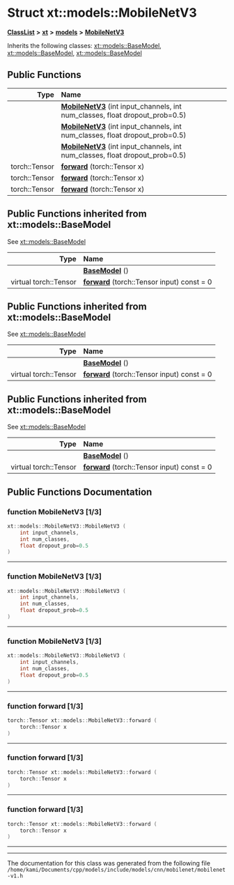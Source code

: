 

# Struct xt::models::MobileNetV3



[**ClassList**](annotated.md) **>** [**xt**](namespacext.md) **>** [**models**](namespacext_1_1models.md) **>** [**MobileNetV3**](structxt_1_1models_1_1MobileNetV3.md)








Inherits the following classes: [xt::models::BaseModel](classxt_1_1models_1_1BaseModel.md),  [xt::models::BaseModel](classxt_1_1models_1_1BaseModel.md),  [xt::models::BaseModel](classxt_1_1models_1_1BaseModel.md)






























































































## Public Functions

| Type | Name |
| ---: | :--- |
|   | [**MobileNetV3**](#function-mobilenetv3-13) (int input\_channels, int num\_classes, float dropout\_prob=0.5) <br> |
|   | [**MobileNetV3**](#function-mobilenetv3-13) (int input\_channels, int num\_classes, float dropout\_prob=0.5) <br> |
|   | [**MobileNetV3**](#function-mobilenetv3-13) (int input\_channels, int num\_classes, float dropout\_prob=0.5) <br> |
|  torch::Tensor | [**forward**](#function-forward-13) (torch::Tensor x) <br> |
|  torch::Tensor | [**forward**](#function-forward-13) (torch::Tensor x) <br> |
|  torch::Tensor | [**forward**](#function-forward-13) (torch::Tensor x) <br> |


## Public Functions inherited from xt::models::BaseModel

See [xt::models::BaseModel](classxt_1_1models_1_1BaseModel.md)

| Type | Name |
| ---: | :--- |
|   | [**BaseModel**](classxt_1_1models_1_1BaseModel.md#function-basemodel) () <br> |
| virtual torch::Tensor | [**forward**](classxt_1_1models_1_1BaseModel.md#function-forward) (torch::Tensor input) const = 0<br> |


## Public Functions inherited from xt::models::BaseModel

See [xt::models::BaseModel](classxt_1_1models_1_1BaseModel.md)

| Type | Name |
| ---: | :--- |
|   | [**BaseModel**](classxt_1_1models_1_1BaseModel.md#function-basemodel) () <br> |
| virtual torch::Tensor | [**forward**](classxt_1_1models_1_1BaseModel.md#function-forward) (torch::Tensor input) const = 0<br> |


## Public Functions inherited from xt::models::BaseModel

See [xt::models::BaseModel](classxt_1_1models_1_1BaseModel.md)

| Type | Name |
| ---: | :--- |
|   | [**BaseModel**](classxt_1_1models_1_1BaseModel.md#function-basemodel) () <br> |
| virtual torch::Tensor | [**forward**](classxt_1_1models_1_1BaseModel.md#function-forward) (torch::Tensor input) const = 0<br> |










































































































## Public Functions Documentation




### function MobileNetV3 [1/3]

```C++
xt::models::MobileNetV3::MobileNetV3 (
    int input_channels,
    int num_classes,
    float dropout_prob=0.5
) 
```




<hr>



### function MobileNetV3 [1/3]

```C++
xt::models::MobileNetV3::MobileNetV3 (
    int input_channels,
    int num_classes,
    float dropout_prob=0.5
) 
```




<hr>



### function MobileNetV3 [1/3]

```C++
xt::models::MobileNetV3::MobileNetV3 (
    int input_channels,
    int num_classes,
    float dropout_prob=0.5
) 
```




<hr>



### function forward [1/3]

```C++
torch::Tensor xt::models::MobileNetV3::forward (
    torch::Tensor x
) 
```




<hr>



### function forward [1/3]

```C++
torch::Tensor xt::models::MobileNetV3::forward (
    torch::Tensor x
) 
```




<hr>



### function forward [1/3]

```C++
torch::Tensor xt::models::MobileNetV3::forward (
    torch::Tensor x
) 
```




<hr>

------------------------------
The documentation for this class was generated from the following file `/home/kami/Documents/cpp/models/include/models/cnn/mobilenet/mobilenet-v1.h`

